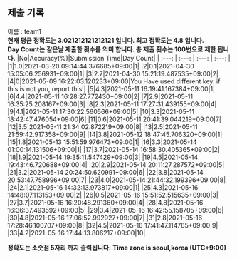 


  
## 제출 기록  
이름 : team1  
**현재 평균 정확도는 3.021212121212121 입니다. 최고 정확도는 4.8 입니다.**  
**Day Count는 같은날 제출한 횟수를 의미 합니다. 총 제출 횟수는 100번으로 제한 됩니다.**
|No|Accuracy(%)|Submission Time|Day Count|
| :---: | :---: | :---: | :---: |
|1|1.0|2021-03-20 09:14:44.376685+09:00|1|
|2|0.1|2021-04-30 15:05:06.256931+09:00|1|
|3|2.7|2021-04-30 15:21:19.487535+09:00|2|
|4|0|2021-05-09 16:22:03.120233+09:00|You Have used different key. if this is not you, report this!|
|5|4.3|2021-05-11 16:19:41.167384+09:00|1|
|6|4.4|2021-05-11 16:28:27.772430+09:00|2|
|7|2.9|2021-05-11 16:35:25.208167+09:00|3|
|8|2.3|2021-05-11 17:27:31.439155+09:00|4|
|9|4.1|2021-05-11 17:30:22.560566+09:00|5|
|10|3.3|2021-05-11 18:42:47.476054+09:00|6|
|11|0.6|2021-05-11 20:41:39.044219+09:00|7|
|12|3.5|2021-05-11 21:34:02.872219+09:00|8|
|13|2.5|2021-05-11 21:59:42.917358+09:00|9|
|14|3.8|2021-05-12 18:47:45.706320+09:00|1|
|15|1.8|2021-05-13 15:51:59.976473+09:00|1|
|16|3.3|2021-05-14 01:00:14.131506+09:00|1|
|17|3.7|2021-05-14 16:58:30.405365+09:00|2|
|18|1.9|2021-05-14 19:35:11.547429+09:00|3|
|19|4.5|2021-05-14 19:43:46.720688+09:00|4|
|20|2.9|2021-05-14 20:11:27.287572+09:00|5|
|21|3.2|2021-05-14 20:24:50.620991+09:00|6|
|22|3.8|2021-05-14 20:53:47.758996+09:00|7|
|23|4.0|2021-05-14 21:44:32.199396+09:00|8|
|24|2.1|2021-05-16 14:32:13.973817+09:00|1|
|25|4.3|2021-05-16 14:48:07.113153+09:00|2|
|26|0.5|2021-05-16 15:51:52.515635+09:00|3|
|27|3.7|2021-05-16 16:20:48.291360+09:00|4|
|28|4.8|2021-05-16 16:36:37.493592+09:00|5|
|29|3.4|2021-05-16 16:42:55.158705+09:00|6|
|30|4.8|2021-05-16 17:06:52.992927+09:00|7|
|31|2.8|2021-05-16 17:28:46.100707+09:00|8|
|32|4.5|2021-05-16 17:41:47.114765+09:00|9|
|33|4.2|2021-05-16 17:44:13.806217+09:00|10|


**정확도는 소숫점 5자리 까지 출력됩니다.**
**Time zone is seoul,korea (UTC+9:00)**
